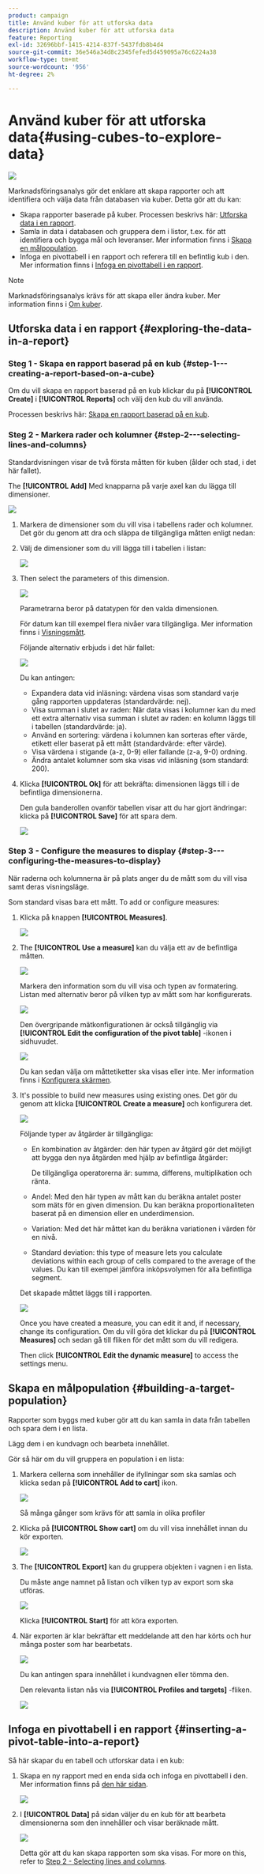 ```yaml
---
product: campaign
title: Använd kuber för att utforska data
description: Använd kuber för att utforska data
feature: Reporting
exl-id: 32696bbf-1415-4214-837f-5437fdb8b4d4
source-git-commit: 36e546a34d8c2345fefed5d459095a76c6224a38
workflow-type: tm+mt
source-wordcount: '956'
ht-degree: 2%

---
```


# Använd kuber för att utforska data{#using-cubes-to-explore-data}

![](../../assets/common.svg)

Marknadsföringsanalys gör det enklare att skapa rapporter och att identifiera och välja data från databasen via kuber. Detta gör att du kan:

* Skapa rapporter baserade på kuber. Processen beskrivs här: [Utforska data i en rapport](#exploring-the-data-in-a-report).
* Samla in data i databasen och gruppera dem i listor, t.ex. för att identifiera och bygga mål och leveranser. Mer information finns i [Skapa en målpopulation](#building-a-target-population).
* Infoga en pivottabell i en rapport och referera till en befintlig kub i den. Mer information finns i [Infoga en pivottabell i en rapport](#inserting-a-pivot-table-into-a-report).

>[!NOTE]
>
>Marknadsföringsanalys krävs för att skapa eller ändra kuber. Mer information finns i [Om kuber](../../reporting/using/about-cubes.md).

## Utforska data i en rapport {#exploring-the-data-in-a-report}

### Steg 1 - Skapa en rapport baserad på en kub {#step-1---creating-a-report-based-on-a-cube}

Om du vill skapa en rapport baserad på en kub klickar du på **[!UICONTROL Create]** i **[!UICONTROL Reports]** och välj den kub du vill använda.

Processen beskrivs här: [Skapa en rapport baserad på en kub](../../reporting/using/creating-indicators.md#creating-a-report-based-on-a-cube).

### Steg 2 - Markera rader och kolumner {#step-2---selecting-lines-and-columns}

Standardvisningen visar de två första måtten för kuben (ålder och stad, i det här fallet).

The **[!UICONTROL Add]** Med knapparna på varje axel kan du lägga till dimensioner.

![](assets/s_advuser_cube_in_report_03.png)

1. Markera de dimensioner som du vill visa i tabellens rader och kolumner. Det gör du genom att dra och släppa de tillgängliga måtten enligt nedan:
1. Välj de dimensioner som du vill lägga till i tabellen i listan:

   ![](assets/s_advuser_cube_in_report_04.png)

1. Then select the parameters of this dimension.

   ![](assets/s_advuser_cube_in_report_04b.png)

   Parametrarna beror på datatypen för den valda dimensionen.

   För datum kan till exempel flera nivåer vara tillgängliga. Mer information finns i [Visningsmått](../../reporting/using/concepts-and-methodology.md#displaying-measures).

   Följande alternativ erbjuds i det här fallet:

   ![](assets/s_advuser_cube_in_report_config2.png)

   Du kan antingen:

   * Expandera data vid inläsning: värdena visas som standard varje gång rapporten uppdateras (standardvärde: nej).
   * Visa summan i slutet av raden: När data visas i kolumner kan du med ett extra alternativ visa summan i slutet av raden: en kolumn läggs till i tabellen (standardvärde: ja).
   * Använd en sortering: värdena i kolumnen kan sorteras efter värde, etikett eller baserat på ett mått (standardvärde: efter värde).
   * Visa värdena i stigande (a-z, 0-9) eller fallande (z-a, 9-0) ordning.
   * Ändra antalet kolumner som ska visas vid inläsning (som standard: 200).

1. Klicka **[!UICONTROL Ok]** för att bekräfta: dimensionen läggs till i de befintliga dimensionerna.

   Den gula banderollen ovanför tabellen visar att du har gjort ändringar: klicka på **[!UICONTROL Save]** för att spara dem.

   ![](assets/s_advuser_cube_in_report_04c.png)

### Step 3 - Configure the measures to display {#step-3---configuring-the-measures-to-display}

När raderna och kolumnerna är på plats anger du de mått som du vill visa samt deras visningsläge.

Som standard visas bara ett mått. To add or configure measures:

1. Klicka på knappen **[!UICONTROL Measures]**.

   ![](assets/s_advuser_cube_in_report_05.png)

1. The **[!UICONTROL Use a measure]** kan du välja ett av de befintliga måtten.

   ![](assets/s_advuser_cube_in_report_08.png)

   Markera den information som du vill visa och typen av formatering. Listan med alternativ beror på vilken typ av mått som har konfigurerats.

   ![](assets/s_advuser_cube_in_report_09.png)

   Den övergripande mätkonfigurationen är också tillgänglig via **[!UICONTROL Edit the configuration of the pivot table]** -ikonen i sidhuvudet.

   ![](assets/s_advuser_cube_in_report_config_02.png)

   Du kan sedan välja om måttetiketter ska visas eller inte. Mer information finns i [Konfigurera skärmen](../../reporting/using/concepts-and-methodology.md#configuring-the-display).

1. It&#39;s possible to build new measures using existing ones. Det gör du genom att klicka **[!UICONTROL Create a measure]** och konfigurera det.

   ![](assets/s_advuser_cube_in_report_config_02a.png)

   Följande typer av åtgärder är tillgängliga:

   * En kombination av åtgärder: den här typen av åtgärd gör det möjligt att bygga den nya åtgärden med hjälp av befintliga åtgärder:

      De tillgängliga operatorerna är: summa, differens, multiplikation och ränta.

   * Andel: Med den här typen av mått kan du beräkna antalet poster som mäts för en given dimension. Du kan beräkna proportionaliteten baserat på en dimension eller en underdimension.
   * Variation: Med det här måttet kan du beräkna variationen i värden för en nivå.
   * Standard deviation: this type of measure lets you calculate deviations within each group of cells compared to the average of the values. Du kan till exempel jämföra inköpsvolymen för alla befintliga segment.

   Det skapade måttet läggs till i rapporten.

   ![](assets/s_advuser_cube_in_report_config_02b.png)

   Once you have created a measure, you can edit it and, if necessary, change its configuration. Om du vill göra det klickar du på **[!UICONTROL Measures]** och sedan gå till fliken för det mått som du vill redigera.

   Then click **[!UICONTROL Edit the dynamic measure]** to access the settings menu.

## Skapa en målpopulation {#building-a-target-population}

Rapporter som byggs med kuber gör att du kan samla in data från tabellen och spara dem i en lista.

Lägg dem i en kundvagn och bearbeta innehållet.

Gör så här om du vill gruppera en population i en lista:

1. Markera cellerna som innehåller de ifyllningar som ska samlas och klicka sedan på **[!UICONTROL Add to cart]** ikon.

   ![](assets/s_advuser_cube_in_report_config_02c.png)

   Så många gånger som krävs för att samla in olika profiler

1. Klicka på **[!UICONTROL Show cart]** om du vill visa innehållet innan du kör exporten.

   ![](assets/s_advuser_cube_in_report_config_02d.png)

1. The **[!UICONTROL Export]** kan du gruppera objekten i vagnen i en lista.

   Du måste ange namnet på listan och vilken typ av export som ska utföras.

   ![](assets/s-advuser_cube_in_report_config_02e.png)

   Klicka **[!UICONTROL Start]** för att köra exporten.

1. När exporten är klar bekräftar ett meddelande att den har körts och hur många poster som har bearbetats.

   ![](assets/s_advuser_cube_in_report_config_02f.png)

   Du kan antingen spara innehållet i kundvagnen eller tömma den.

   Den relevanta listan nås via **[!UICONTROL Profiles and targets]** -fliken.

   ![](assets/s_advuser_cube_in_report_config_02g.png)

## Infoga en pivottabell i en rapport {#inserting-a-pivot-table-into-a-report}

Så här skapar du en tabell och utforskar data i en kub:

1. Skapa en ny rapport med en enda sida och infoga en pivottabell i den. Mer information finns på [den här sidan](../../reporting/using/creating-a-table.md#creating-a-breakdown-or-pivot-table).

   ![](assets/s_advuser_cube_in_report_01.png)

1. I **[!UICONTROL Data]** på sidan väljer du en kub för att bearbeta dimensionerna som den innehåller och visar beräknade mått.

   ![](assets/s_advuser_cube_in_report_02.png)

   Detta gör att du kan skapa rapporten som ska visas. For more on this, refer to [Step 2 - Selecting lines and columns](#step-2---selecting-lines-and-columns).
